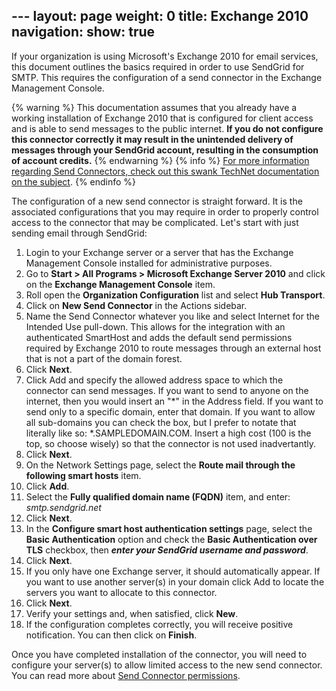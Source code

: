 --- layout: page weight: 0 title: Exchange 2010 navigation: show: true
---

If your organization is using Microsoft's Exchange 2010 for email
services, this document outlines the basics required in order to use
SendGrid for SMTP. This requires the configuration of a send connector
in the Exchange Management Console.

{% warning %} This documentation assumes that you already have a working
installation of Exchange 2010 that is configured for client access and
is able to send messages to the public internet. **If you do not
configure this connector correctly it may result in the unintended
delivery of messages through your SendGrid account, resulting in the
consumption of account credits.** {% endwarning %} {% info %} [For more
information regarding Send Connectors, check out this swank TechNet
documentation on the
subject](http://technet.microsoft.com/en-us/library/aa998662.aspx). {%
endinfo %}

The configuration of a new send connector is straight forward. It is the
associated configurations that you may require in order to properly
control access to the connector that may be complicated. Let's start
with just sending email through SendGrid:

1.  Login to your Exchange server or a server that has the Exchange
    Management Console installed for administrative purposes.
2.  Go to **Start \> All Programs \> Microsoft Exchange Server 2010**
    and click on the **Exchange Management Console** item.
3.  Roll open the **Organization Configuration** list and select **Hub
    Transport**.
4.  Click on **New Send Connector** in the Actions sidebar.
5.  Name the Send Connector whatever you like and select Internet for
    the Intended Use pull-down. This allows for the integration with an
    authenticated SmartHost and adds the default send permissions
    required by Exchange 2010 to route messages through an external host
    that is not a part of the domain forest.
6.  Click **Next**.
7.  Click Add and specify the allowed address space to which the
    connector can send messages. If you want to send to anyone on the
    internet, then you would insert an "\*" in the Address field. If you
    want to send only to a specific domain, enter that domain. If you
    want to allow all sub-domains you can check the box, but I prefer to
    notate that literally like so: \*.SAMPLEDOMAIN.COM. Insert a high
    cost (100 is the top, so choose wisely) so that the connector is not
    used inadvertantly.
8.  Click **Next**.
9.  On the Network Settings page, select the **Route mail through the
    following smart hosts** item.
10. Click **Add**.
11. Select the **Fully qualified domain name (FQDN)** item, and enter:
    *smtp.sendgrid.net*
12. Click **Next**.
13. In the **Configure smart host authentication settings** page, select
    the **Basic Authentication** option and check the **Basic
    Authentication over TLS** checkbox, then ***enter your SendGrid
    username and password***.
14. Click **Next**.
15. If you only have one Exchange server, it should automatically
    appear. If you want to use another server(s) in your domain click
    Add to locate the servers you want to allocate to this connector.
16. Click **Next**.
17. Verify your settings and, when satisfied, click **New**.
18. If the configuration completes correctly, you will receive positive
    notification. You can then click on **Finish**.

Once you have completed installation of the connector, you will need to
configure your server(s) to allow limited access to the new send
connector. You can read more about [Send Connector
permissions](http://technet.microsoft.com/en-us/library/aa998662(v=exchg.141).aspx).
